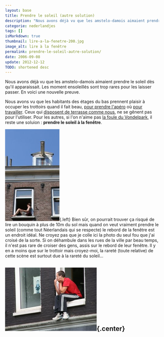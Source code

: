 ```yaml
---
layout: base
title: Prendre le soleil (autre solution)
description: "Nous avons déjà vu que les amstelo-damois aimaient prendre le soleil dès qu'il apparaissait. Les moment ensoleillés sont trop rares pour les laisser passer."
categorie: nederlandjes
tags: []
isMarkdown: true
thumbnail: lire-a-la-fenetre-200.jpg
image_alt: lire à la fenêtre
permalink: prendre-le-soleil-autre-solution/
date: 2006-09-08
update: 2012-12-12
TODO: shortened desc
---
```


Nous avons déjà vu que les amstelo-damois aimaient prendre le soleil dès qu'il apparaissait. Les moment ensoleillés sont trop rares pour les laisser passer. En voici une nouvelle preuve.

Nous avons vu que les habitants des étages du bas prennent plaisir à occuper les trottoirs quand il fait beau, [pour prendre l'apéro](/revisions-sous-le-soleil) où [pour travailler](/travailler-au-soleil). Ceux qui [disposent de terrasse comme nous](/chambre-avec-vue), ne se gênent pas pour l'utiliser. Pour les autres, si l'on n'aime pas [la foule du Vondelpark](/le-vondelpark), il reste une soluion : **prendre le soleil à la fenêtre**.

![lire à la fenêtre](lire-a-la-fenetre-200.jpg){.left}
Bien sûr, on pourrait trouver ça risqué de lire un bouquin à plus de 10m du sol mais quand on veut vraiment prendre le soleil (comme tout Néerlandais qui se respecte) le rebord de la fenêtre est un endroit idéal. Ne croyez pas que je colle ici la photo du seul fou que j'ai croisé de la sorte. Si on déhambule dans les rues de la ville par beau temps, il n'est pas rare de croiser des gens, assis sur le rebord de leur fenêtre. Il y en a moins que sur le trottoir mais croyez-moi, la rareté (toute relative) de cette scène est surtout due à la rareté du soleil...

![téléphoner au soleil](telephoner-a-la-fenetre-300.jpg){.center}
---